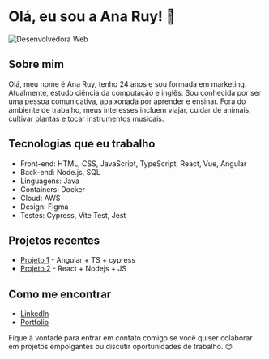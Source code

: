 # Olá, eu sou a Ana Ruy! 👋

![Desenvolvedora Web](https://media.giphy.com/media/yyVph7ANKftIs/giphy.gif)

## Sobre mim
Olá, meu nome é Ana Ruy, tenho 24 anos e sou formada em marketing. Atualmente, estudo ciência da computação e inglês. Sou conhecida por ser uma pessoa comunicativa, apaixonada por aprender e ensinar. Fora do ambiente de trabalho, meus interesses incluem viajar, cuidar de animais, cultivar plantas e tocar instrumentos musicais. 

## Tecnologias que eu trabalho
- Front-end: HTML, CSS, JavaScript, TypeScript, React, Vue, Angular
- Back-end: Node.js, SQL
- Linguagens: Java
- Containers: Docker
- Cloud: AWS
- Design: Figma
- Testes: Cypress, Vite Test, Jest

## Projetos recentes
- [Projeto 1](https://github.com/RuyLuques/project-chuva) - Angular + TS + cypress
- [Projeto 2](https://github.com/RuyLuques/portfolio-version-1) - React + Nodejs + JS

## Como me encontrar
- [LinkedIn](https://www.linkedin.com/in/ruyluques/)
- [Portfolio](https://www.ruyluques.com.br/)

Fique à vontade para entrar em contato comigo se você quiser colaborar em projetos empolgantes ou discutir oportunidades de trabalho. 😊
